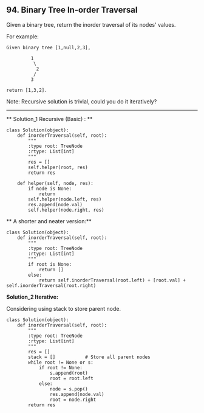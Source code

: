 ## 94. Binary Tree In-order Traversal

Given a binary tree, return the inorder traversal of its nodes' values.

For example:

    Given binary tree [1,null,2,3],
    
             1
              \
               2
              /
             3
    
    return [1,3,2].

Note: Recursive solution is trivial, could you do it iteratively?

---

** Solution_1 Recursive (Basic) : **

    class Solution(object):
        def inorderTraversal(self, root):
            """
            :type root: TreeNode
            :rtype: List[int]
            """
            res = []
            self.helper(root, res)
            return res

        def helper(self, node, res):
            if node is None:
                return
            self.helper(node.left, res)
            res.append(node.val)
            self.helper(node.right, res)
            
** A shorter and neater version:**

    class Solution(object):
        def inorderTraversal(self, root):
            """
            :type root: TreeNode
            :rtype: List[int]
            """
            if root is None:
                return []
            else:
                return self.inorderTraversal(root.left) + [root.val] + self.inorderTraversal(root.right)
                
                
**Solution_2 Iterative:**

Considering using stack to store parent node.

    class Solution(object):
        def inorderTraversal(self, root):
            """
            :type root: TreeNode
            :rtype: List[int]
            """
            res = []
            stack = []           # Store all parent nodes
            while root != None or s:
                if root != None:
                    s.append(root)
                    root = root.left
                else:
                    node = s.pop()
                    res.append(node.val)
                    root = node.right
            return res
